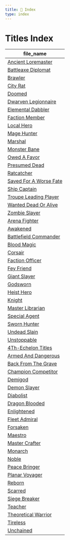 ```yaml
---
title: 📑 Index
type: index
---
```


# Titles Index

| file_name                                                   |
| ----------------------------------------------------------- |
| [Ancient Loremaster](../Ancient%20Loremaster)               |
| [Battleaxe Diplomat](../Battleaxe%20Diplomat)               |
| [Brawler](../Brawler)                                       |
| [City Rat](../City%20Rat)                                   |
| [Doomed](../Doomed)                                         |
| [Dwarven Legionnaire](../Dwarven%20Legionnaire)             |
| [Elemental Dabbler](../Elemental%20Dabbler)                 |
| [Faction Member](../Faction%20Member)                       |
| [Local Hero](../Local%20Hero)                               |
| [Mage Hunter](../Mage%20Hunter)                             |
| [Marshal](../Marshal)                                       |
| [Monster Bane](../Monster%20Bane)                           |
| [Owed A Favor](../Owed%20A%20Favor)                         |
| [Presumed Dead](../Presumed%20Dead)                         |
| [Ratcatcher](../Ratcatcher)                                 |
| [Saved For A Worse Fate](../Saved%20For%20A%20Worse%20Fate) |
| [Ship Captain](../Ship%20Captain)                           |
| [Troupe Leading Player](../Troupe%20Leading%20Player)       |
| [Wanted Dead Or Alive](../Wanted%20Dead%20Or%20Alive)       |
| [Zombie Slayer](../Zombie%20Slayer)                         |
| [Arena Fighter](../Arena%20Fighter)                         |
| [Awakened](../Awakened)                                     |
| [Battlefield Commander](../Battlefield%20Commander)         |
| [Blood Magic](../Blood%20Magic)                             |
| [Corsair](../Corsair)                                       |
| [Faction Officer](../Faction%20Officer)                     |
| [Fey Friend](../Fey%20Friend)                               |
| [Giant Slayer](../Giant%20Slayer)                           |
| [Godsworn](../Godsworn)                                     |
| [Heist Hero](../Heist%20Hero)                               |
| [Knight](../Knight)                                         |
| [Master Librarian](../Master%20Librarian)                   |
| [Special Agent](../Special%20Agent)                         |
| [Sworn Hunter](../Sworn%20Hunter)                           |
| [Undead Slain](../Undead%20Slain)                           |
| [Unstoppable](../Unstoppable)                               |
| [4Th-Echelon Titles](../4Th-Echelon%20Titles)               |
| [Armed And Dangerous](../Armed%20And%20Dangerous)           |
| [Back From The Grave](../Back%20From%20The%20Grave)         |
| [Champion Competitor](../Champion%20Competitor)             |
| [Demigod](../Demigod)                                       |
| [Demon Slayer](../Demon%20Slayer)                           |
| [Diabolist](../Diabolist)                                   |
| [Dragon Blooded](../Dragon%20Blooded)                       |
| [Enlightened](../Enlightened)                               |
| [Fleet Admiral](../Fleet%20Admiral)                         |
| [Forsaken](../Forsaken)                                     |
| [Maestro](../Maestro)                                       |
| [Master Crafter](../Master%20Crafter)                       |
| [Monarch](../Monarch)                                       |
| [Noble](../Noble)                                           |
| [Peace Bringer](../Peace%20Bringer)                         |
| [Planar Voyager](../Planar%20Voyager)                       |
| [Reborn](../Reborn)                                         |
| [Scarred](../Scarred)                                       |
| [Siege Breaker](../Siege%20Breaker)                         |
| [Teacher](../Teacher)                                       |
| [Theoretical Warrior](../Theoretical%20Warrior)             |
| [Tireless](../Tireless)                                     |
| [Unchained](../Unchained)                                   |
